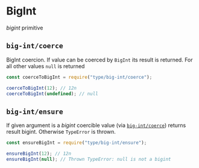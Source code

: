 # BigInt

_bigint_ primitive

## `big-int/coerce`

BigInt coercion. If value can be coerced by `BigInt` its result is returned.
For all other values `null` is returned

```javascript
const coerceToBigInt = require("type/big-int/coerce");

coerceToBigInt(12); // 12n
coerceToBigInt(undefined); // null
```

## `big-int/ensure`

If given argument is a _bigint_ coercible value (via [`big-int/coerce`](#big-intcoerce)) returns result bigint.
Otherwise `TypeError` is thrown.

```javascript
const ensureBigInt = require("type/big-int/ensure");

ensureBigInt(12); // 12n
ensureBigInt(null); // Thrown TypeError: null is not a bigint
```